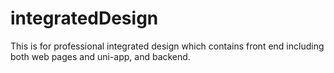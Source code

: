 # integratedDesign
This is for professional integrated design which contains front end including both web pages and uni-app, and backend. 
